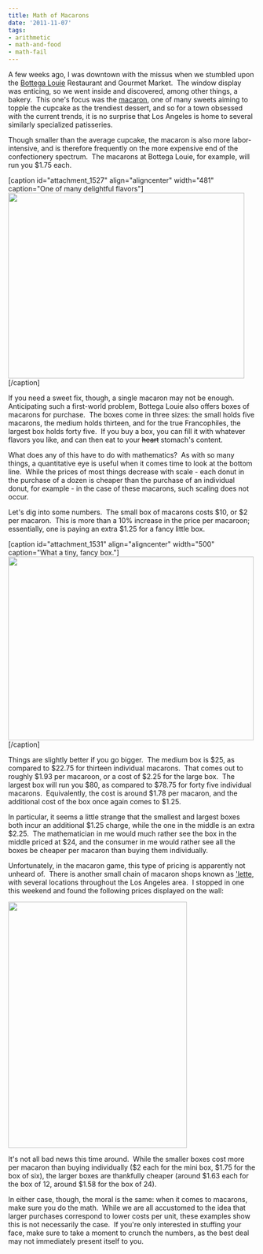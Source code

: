 ```yaml
---
title: Math of Macarons
date: '2011-11-07'
tags:
- arithmetic
- math-and-food
- math-fail
---
```


A few weeks ago, I was downtown with the missus when we stumbled upon the <a href="http://www.bottegalouie.com/">Bottega Louie</a> Restaurant and Gourmet Market.  The window display was enticing, so we went inside and discovered, among other things, a bakery.  This one's focus was the <a href="http://en.wikipedia.org/wiki/Macaron">macaron</a>, one of many sweets aiming to topple the cupcake as the trendiest dessert, and so for a town obsessed with the current trends, it is no surprise that Los Angeles is home to several similarly specialized patisseries.

Though smaller than the average cupcake, the macaron is also more labor-intensive, and is therefore frequently on the more expensive end of the confectionery spectrum.  The macarons at Bottega Louie, for example, will run you $1.75 each.

[caption id="attachment_1527" align="aligncenter" width="481" caption="One of many delightful flavors"]<a href="http://www.mathgoespop.com/images/2011/11/photo23.jpg"><img class="size-large wp-image-1527" title="mac1" src="http://www.mathgoespop.com/images/2011/11/photo23-e1320641745921-1024x805.jpg" alt="" width="481" height="377" /></a>[/caption]

If you need a sweet fix, though, a single macaron may not be enough.  Anticipating such a first-world problem, Bottega Louie also offers boxes of macarons for purchase.  The boxes come in three sizes: the small holds five macarons, the medium holds thirteen, and for the true Francophiles, the largest box holds forty five.  If you buy a box, you can fill it with whatever flavors you like, and can then eat to your <span style="color: #000000;"><del>heart</del></span> stomach's content.

What does any of this have to do with mathematics?  As with so many things, a quantitative eye is useful when it comes time to look at the bottom line.  While the prices of most things decrease with scale - each donut in the purchase of a dozen is cheaper than the purchase of an individual donut, for example - in the case of these macarons, such scaling does not occur.

Let's dig into some numbers.  The small box of macarons costs $10, or $2 per macaron.  This is more than a 10% increase in the price per macaroon; essentially, one is paying an extra $1.25 for a fancy little box.

[caption id="attachment_1531" align="aligncenter" width="500" caption="What a tiny, fancy box."]<a href="http://www.mathgoespop.com/images/2011/11/photo24.jpg"><img class="size-large wp-image-1531" title="mac2" src="http://www.mathgoespop.com/images/2011/11/photo24-1024x764.jpg" alt="" width="500" height="373" /></a>[/caption]

Things are slightly better if you go bigger.  The medium box is $25, as compared to $22.75 for thirteen individual macarons.  That comes out to roughly $1.93 per macaroon, or a cost of $2.25 for the large box.  The largest box will run you $80, as compared to $78.75 for forty five individual macarons.  Equivalently, the cost is around $1.78 per macaron, and the additional cost of the box once again comes to $1.25.

In particular, it seems a little strange that the smallest and largest boxes both incur an additional $1.25 charge, while the one in the middle is an extra $2.25.  The mathematician in me would much rather see the box in the middle priced at $24, and the consumer in me would rather see all the boxes be cheaper per macaron than buying them individually.

Unfortunately, in the macaron game, this type of pricing is apparently not unheard of.  There is another small chain of macaron shops known as <a href="http://www.lettemacarons.com/">'lette</a>, with several locations throughout the Los Angeles area.  I stopped in one this weekend and found the following prices displayed on the wall:

<a href="http://www.mathgoespop.com/images/2011/11/photo27.jpg"><img class="aligncenter size-large wp-image-1533" title="mac3" src="http://www.mathgoespop.com/images/2011/11/photo27-e1320645290670-742x1024.jpg" alt="" width="364" height="500" /></a>

It's not all bad news this time around.  While the smaller boxes cost more per macaron than buying individually ($2 each for the mini box, $1.75 for the box of six), the larger boxes are thankfully cheaper (around $1.63 each for the box of 12, around $1.58 for the box of 24).

In either case, though, the moral is the same: when it comes to macarons, make sure you do the math.  While we are all accustomed to the idea that larger purchases correspond to lower costs per unit, these examples show this is not necessarily the case.  If you're only interested in stuffing your face, make sure to take a moment to crunch the numbers, as the best deal may not immediately present itself to you.
